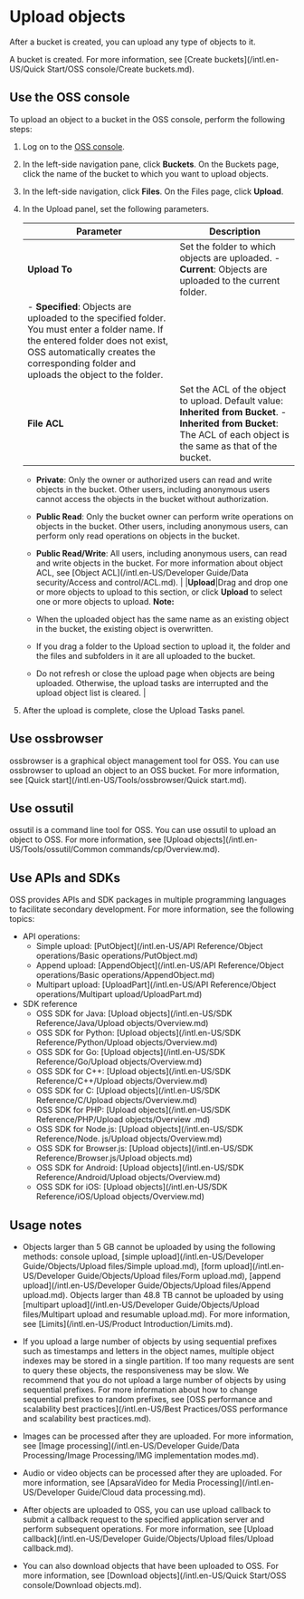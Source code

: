 # Upload objects

After a bucket is created, you can upload any type of objects to it.

A bucket is created. For more information, see [Create buckets](/intl.en-US/Quick Start/OSS console/Create buckets.md).

## Use the OSS console

To upload an object to a bucket in the OSS console, perform the following steps:

1.  Log on to the [OSS console](https://oss.console.aliyun.com/).

2.  In the left-side navigation pane, click **Buckets**. On the Buckets page, click the name of the bucket to which you want to upload objects.

3.  In the left-side navigation, click **Files**. On the Files page, click **Upload**.

4.  In the Upload panel, set the following parameters.

    |Parameter|Description|
    |---------|-----------|
    |**Upload To**|Set the folder to which objects are uploaded.     -   **Current**: Objects are uploaded to the current folder.
    -   **Specified**: Objects are uploaded to the specified folder. You must enter a folder name. If the entered folder does not exist, OSS automatically creates the corresponding folder and uploads the object to the folder. |
    |**File ACL**|Set the ACL of the object to upload. Default value: **Inherited from Bucket**.     -   **Inherited from Bucket**: The ACL of each object is the same as that of the bucket.
    -   **Private**: Only the owner or authorized users can read and write objects in the bucket. Other users, including anonymous users cannot access the objects in the bucket without authorization.
    -   **Public Read**: Only the bucket owner can perform write operations on objects in the bucket. Other users, including anonymous users, can perform only read operations on objects in the bucket.
    -   **Public Read/Write**: All users, including anonymous users, can read and write objects in the bucket.
For more information about object ACL, see [Object ACL](/intl.en-US/Developer Guide/Data security/Access and control/ACL.md). |
    |**Upload**|Drag and drop one or more objects to upload to this section, or click **Upload** to select one or more objects to upload. **Note:**

    -   When the uploaded object has the same name as an existing object in the bucket, the existing object is overwritten.
    -   If you drag a folder to the Upload section to upload it, the folder and the files and subfolders in it are all uploaded to the bucket.
    -   Do not refresh or close the upload page when objects are being uploaded. Otherwise, the upload tasks are interrupted and the upload object list is cleared. |

5.  After the upload is complete, close the Upload Tasks panel.


## Use ossbrowser

ossbrowser is a graphical object management tool for OSS. You can use ossbrowser to upload an object to an OSS bucket. For more information, see [Quick start](/intl.en-US/Tools/ossbrowser/Quick start.md).

## Use ossutil

ossutil is a command line tool for OSS. You can use ossutil to upload an object to OSS. For more information, see [Upload objects](/intl.en-US/Tools/ossutil/Common commands/cp/Overview.md).

## Use APIs and SDKs

OSS provides APIs and SDK packages in multiple programming languages to facilitate secondary development. For more information, see the following topics:

-   API operations:
    -   Simple upload: [PutObject](/intl.en-US/API Reference/Object operations/Basic operations/PutObject.md)
    -   Append upload: [AppendObject](/intl.en-US/API Reference/Object operations/Basic operations/AppendObject.md)
    -   Multipart upload: [UploadPart](/intl.en-US/API Reference/Object operations/Multipart upload/UploadPart.md)
-   SDK reference
    -   OSS SDK for Java: [Upload objects](/intl.en-US/SDK Reference/Java/Upload objects/Overview.md)
    -   OSS SDK for Python: [Upload objects](/intl.en-US/SDK Reference/Python/Upload objects/Overview.md)
    -   OSS SDK for Go: [Upload objects](/intl.en-US/SDK Reference/Go/Upload objects/Overview.md)
    -   OSS SDK for C++: [Upload objects](/intl.en-US/SDK Reference/C++/Upload objects/Overview.md)
    -   OSS SDK for C: [Upload objects](/intl.en-US/SDK Reference/C/Upload objects/Overview.md)
    -   OSS SDK for PHP: [Upload objects](/intl.en-US/SDK Reference/PHP/Upload objects/Overview .md)
    -   OSS SDK for Node.js: [Upload objects](/intl.en-US/SDK Reference/Node. js/Upload objects/Overview.md)
    -   OSS SDK for Browser.js: [Upload objects](/intl.en-US/SDK Reference/Browser.js/Upload objects.md)
    -   OSS SDK for Android: [Upload objects](/intl.en-US/SDK Reference/Android/Upload objects/Overview.md)
    -   OSS SDK for iOS: [Upload objects](/intl.en-US/SDK Reference/iOS/Upload objects/Overview.md)

## Usage notes

-   Objects larger than 5 GB cannot be uploaded by using the following methods: console upload, [simple upload](/intl.en-US/Developer Guide/Objects/Upload files/Simple upload.md), [form upload](/intl.en-US/Developer Guide/Objects/Upload files/Form upload.md), [append upload](/intl.en-US/Developer Guide/Objects/Upload files/Append upload.md). Objects larger than 48.8 TB cannot be uploaded by using [multipart upload](/intl.en-US/Developer Guide/Objects/Upload files/Multipart upload and resumable upload.md). For more information, see [Limits](/intl.en-US/Product Introduction/Limits.md).
-   If you upload a large number of objects by using sequential prefixes such as timestamps and letters in the object names, multiple object indexes may be stored in a single partition. If too many requests are sent to query these objects, the responsiveness may be slow. We recommend that you do not upload a large number of objects by using sequential prefixes. For more information about how to change sequential prefixes to random prefixes, see [OSS performance and scalability best practices](/intl.en-US/Best Practices/OSS performance and scalability best practices.md).

-   Images can be processed after they are uploaded. For more information, see [Image processing](/intl.en-US/Developer Guide/Data Processing/Image Processing/IMG implementation modes.md).
-   Audio or video objects can be processed after they are uploaded. For more information, see [ApsaraVideo for Media Processing](/intl.en-US/Developer Guide/Cloud data processing.md).
-   After objects are uploaded to OSS, you can use upload callback to submit a callback request to the specified application server and perform subsequent operations. For more information, see [Upload callback](/intl.en-US/Developer Guide/Objects/Upload files/Upload callback.md).
-   You can also download objects that have been uploaded to OSS. For more information, see [Download objects](/intl.en-US/Quick Start/OSS console/Download objects.md).

